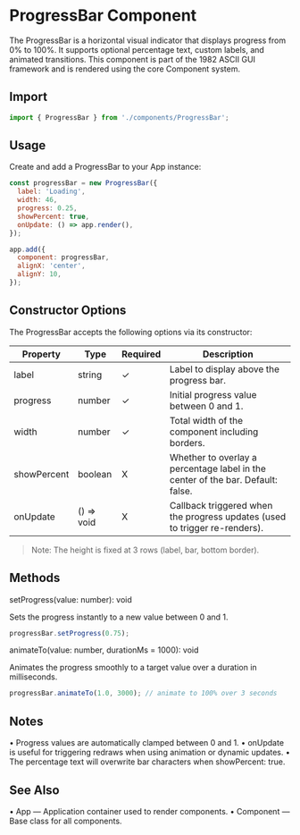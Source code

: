 # ProgressBar Component

The ProgressBar is a horizontal visual indicator that displays progress from 0% to 100%. It supports optional percentage text, custom labels, and animated transitions. This component is part of the 1982 ASCII GUI framework and is rendered using the core Component system.

## Import

``` js
import { ProgressBar } from './components/ProgressBar';
```

## Usage

Create and add a ProgressBar to your App instance:

```js
const progressBar = new ProgressBar({
  label: 'Loading',
  width: 46,
  progress: 0.25,
  showPercent: true,
  onUpdate: () => app.render(),
});

app.add({
  component: progressBar,
  alignX: 'center',
  alignY: 10,
});
```

## Constructor Options

The ProgressBar accepts the following options via its constructor:

| Property    | Type       | Required | Description                                                                     |
| ----------- | ---------- | -------- | ------------------------------------------------------------------------------- |
| label       | string     | ✓        | Label to display above the progress bar.                                        |
| progress    | number     | ✓        | Initial progress value between 0 and 1.                                         |
| width       | number     | ✓        | Total width of the component including borders.                                 |
| showPercent | boolean    | X        | Whether to overlay a percentage label in the center of the bar. Default: false. |
| onUpdate    | () => void | X        | Callback triggered when the progress updates (used to trigger re-renders).      |

> Note: The height is fixed at 3 rows (label, bar, bottom border).

## Methods

setProgress(value: number): void

Sets the progress instantly to a new value between 0 and 1.

```js
progressBar.setProgress(0.75);
```

animateTo(value: number, durationMs = 1000): void

Animates the progress smoothly to a target value over a duration in milliseconds.

```js
progressBar.animateTo(1.0, 3000); // animate to 100% over 3 seconds
```

## Notes

• Progress values are automatically clamped between 0 and 1.
• onUpdate is useful for triggering redraws when using animation or dynamic updates.
• The percentage text will overwrite bar characters when showPercent: true.

## See Also

• App — Application container used to render components.
• Component — Base class for all components.
